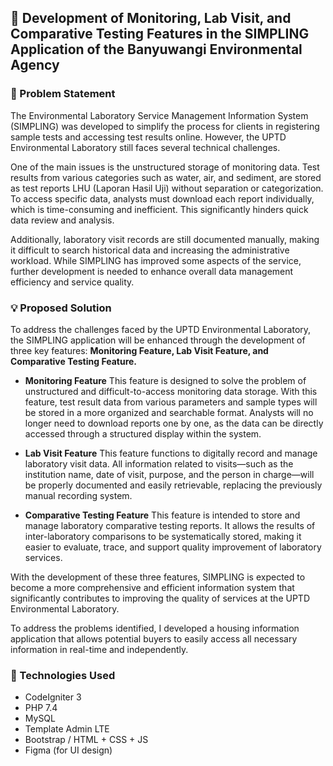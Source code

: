 ## 📌 Development of Monitoring, Lab Visit, and Comparative Testing Features in the SIMPLING Application of the Banyuwangi Environmental Agency

### 🚧 Problem Statement
The Environmental Laboratory Service Management Information System (SIMPLING) was developed to simplify the process for clients in registering sample tests and accessing test results online. However, the UPTD Environmental Laboratory still faces several technical challenges.

One of the main issues is the unstructured storage of monitoring data. Test results from various categories such as water, air, and sediment, are stored as test reports LHU (Laporan Hasil Uji) without separation or categorization. To access specific data, analysts must download each report individually, which is time-consuming and inefficient. This significantly hinders quick data review and analysis.

Additionally, laboratory visit records are still documented manually, making it difficult to search historical data and increasing the administrative workload. While SIMPLING has improved some aspects of the service, further development is needed to enhance overall data management efficiency and service quality.



### 💡 Proposed Solution
To address the challenges faced by the UPTD Environmental Laboratory, the SIMPLING application will be enhanced through the development of three key features: **Monitoring Feature, Lab Visit Feature, and Comparative Testing Feature.**

- **Monitoring Feature**
This feature is designed to solve the problem of unstructured and difficult-to-access monitoring data storage. With this feature, test result data from various parameters and sample types will be stored in a more organized and searchable format. Analysts will no longer need to download reports one by one, as the data can be directly accessed through a structured display within the system.

- **Lab Visit Feature**
This feature functions to digitally record and manage laboratory visit data. All information related to visits—such as the institution name, date of visit, purpose, and the person in charge—will be properly documented and easily retrievable, replacing the previously manual recording system.

- **Comparative Testing Feature**
This feature is intended to store and manage laboratory comparative testing reports. It allows the results of inter-laboratory comparisons to be systematically stored, making it easier to evaluate, trace, and support quality improvement of laboratory services.

With the development of these three features, SIMPLING is expected to become a more comprehensive and efficient information system that significantly contributes to improving the quality of services at the UPTD Environmental Laboratory.

To address the problems identified, I developed a housing information application that allows potential buyers to easily access all necessary information in real-time and independently.



### 🚀 Technologies Used
- CodeIgniter 3
- PHP 7.4
- MySQL
- Template Admin LTE
- Bootstrap / HTML + CSS + JS
- Figma (for UI design)










